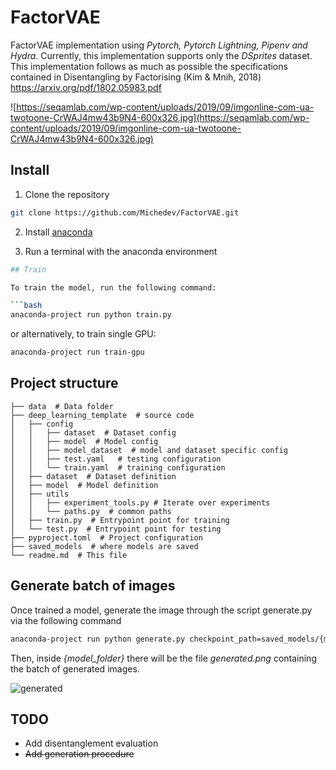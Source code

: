 # FactorVAE

FactorVAE implementation using _Pytorch, Pytorch Lightning, Pipenv and Hydra_.
Currently, this implementation supports only the _DSprites_ dataset.
This implementation follows as much as possible the specifications contained in Disentangling by Factorising (Kim & Mnih, 2018) https://arxiv.org/pdf/1802.05983.pdf

![https://seqamlab.com/wp-content/uploads/2019/09/imgonline-com-ua-twotoone-CrWAJ4mw43b9N4-600x326.jpg](https://seqamlab.com/wp-content/uploads/2019/09/imgonline-com-ua-twotoone-CrWAJ4mw43b9N4-600x326.jpg)

## Install

1. Clone the repository

```bash
git clone https://github.com/Michedev/FactorVAE.git
```

2. Install [anaconda](https://www.anaconda.com/)


3. Run a terminal with the anaconda environment

```bash
## Train

To train the model, run the following command:

```bash
anaconda-project run python train.py
```

or alternatively, to train single GPU:


```bash
anaconda-project run train-gpu
 ```

## Project structure

    ├── data  # Data folder
    ├── deep_learning_template  # source code
    │   ├── config
    │   │   ├── dataset  # Dataset config
    │   │   ├── model  # Model config
    │   │   ├── model_dataset  # model and dataset specific config
    │   │   ├── test.yaml   # testing configuration
    │   │   └── train.yaml  # training configuration
    │   ├── dataset  # Dataset definition
    │   ├── model  # Model definition
    │   ├── utils
    │   │   ├── experiment_tools.py # Iterate over experiments
    │   │   └── paths.py  # common paths
    │   ├── train.py  # Entrypoint point for training
    │   └── test.py  # Entrypoint point for testing
    ├── pyproject.toml  # Project configuration
    ├── saved_models  # where models are saved
    └── readme.md  # This file

## Generate batch of images

Once trained a model, generate the image through the script generate.py via the following command

```bash
anaconda-project run python generate.py checkpoint_path=saved_models/{model_folder}
```

Then, inside _{model_folder}_ there will be the file _generated.png_ containing the batch of generated images.

![generated](https://user-images.githubusercontent.com/12683228/193795520-e162eace-62ca-47f7-b9e2-428dbe88203e.png)


## TODO

- Add disentanglement evaluation
- ~~Add generation procedure~~
